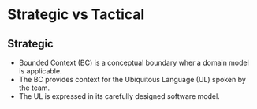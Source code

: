 # Strategic vs Tactical

## Strategic

- Bounded Context (BC) is a conceptual boundary wher a domain model is applicable.
- The BC provides context for the Ubiquitous Language (UL) spoken by the team.
- The UL is expressed in its carefully designed software model.